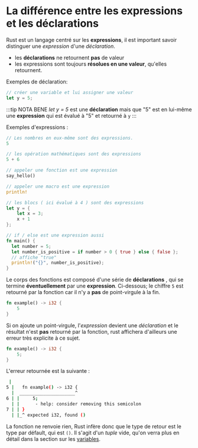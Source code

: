 # La différence entre les expressions et les déclarations

Rust est un langage centré sur les **expressions**, il est important savoir distinguer une *expression* d'une *déclaration*.

- les **déclarations** ne retournent **pas** de valeur
- les expressions sont toujours **résolues en une valeur**, qu'elles retournent.

Exemples de déclaration:

```rust
// créer une variable et lui assigner une valeur
let y = 5;
```

:::tip NOTA BENE
_let y = 5_ est une **déclaration** mais que "5" est en lui-même une **expression** qui est évalué à "5" et retourné à `y`
:::

Exemples d'expressions :

```rust
// Les nombres en eux-même sont des expressions.
5

// les opération mathématiques sont des expressions
5 + 6

// appeler une fonction est une expression
say_hello()

// appeler une macro est une expression
println!

// les blocs ( ici évalué à 4 ) sont des expressions 
let y = {
    let x = 3;
    x + 1
};

// if / else est une expression aussi
fn main() {
  let number = 5;
  let number_is_positive = if number > 0 { true } else { false };
  // affiche "true"
  println!("{}", number_is_positive);
}
```

Le corps des fonctions est composé d'une série de **déclarations** , qui se termine **éventuellement** par une **expression**. Ci-dessous; le chiffre `5` est retourné par la fonction car il n'y a **pas** de point-virgule à la fin.

```rust
fn example() -> i32 {
    5
}
```

Si on ajoute un point-virgule, l'*expression* devient une *déclaration* et le résultat n'est **pas** retourné par la fonction, rust affichera d'ailleurs une erreur très explicite à ce sujet.

```rust
fn example() -> i32 {
    5;
}
```

L'erreur retournée est la suivante : 

```sh
 |
5 |   fn example() -> i32 {
  |  _____________________^
6 | |     5;
  | |      - help: consider removing this semicolon
7 | | }
  | |_^ expected i32, found ()
```

La fonction ne renvoie rien, Rust infère donc que le type de retour est le type par défault, qui est `()`. Il s'agit d'un *tuple* vide, qu'on verra plus en détail dans la section sur les [variables](./variables/primitifs-composes.html#tuple).